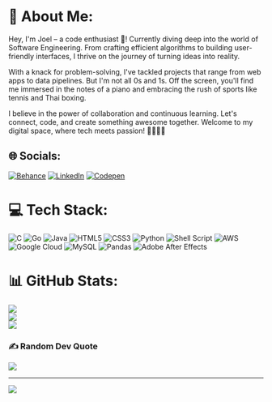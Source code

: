 # 💫 About Me:
Hey, I'm Joel – a code enthusiast 🚀! Currently diving deep into the world of Software Engineering. From crafting efficient algorithms to building user-friendly interfaces, I thrive on the journey of turning ideas into reality.

With a knack for problem-solving, I've tackled projects that range from web apps to data pipelines. But I'm not all 0s and 1s. Off the screen, you'll find me immersed in the notes of a piano and embracing the rush of sports like tennis and Thai boxing.

I believe in the power of collaboration and continuous learning. Let's connect, code, and create something awesome together. Welcome to my digital space, where tech meets passion! 🎹🎾👨‍💻

## 🌐 Socials:
[![Behance](https://img.shields.io/badge/Behance-1769ff?logo=behance&logoColor=white)](https://behance.net/JoelAjakaye) [![LinkedIn](https://img.shields.io/badge/LinkedIn-%230077B5.svg?logo=linkedin&logoColor=white)]([https://linkedin.com/in/JoelAjakaye](https://www.linkedin.com/in/joel-ajakaye-75a529213))  [![Codepen](https://img.shields.io/badge/Codepen-000000?style=for-the-badge&logo=codepen&logoColor=white)](https://codepen.io/Hybried8) 

# 💻 Tech Stack:
![C](https://img.shields.io/badge/c-%2300599C.svg?style=for-the-badge&logo=c&logoColor=white) ![Go](https://img.shields.io/badge/go-%2300ADD8.svg?style=for-the-badge&logo=go&logoColor=white) ![Java](https://img.shields.io/badge/java-%23ED8B00.svg?style=for-the-badge&logo=java&logoColor=white) ![HTML5](https://img.shields.io/badge/html5-%23E34F26.svg?style=for-the-badge&logo=html5&logoColor=white) ![CSS3](https://img.shields.io/badge/css3-%231572B6.svg?style=for-the-badge&logo=css3&logoColor=white) ![Python](https://img.shields.io/badge/python-3670A0?style=for-the-badge&logo=python&logoColor=ffdd54) ![Shell Script](https://img.shields.io/badge/shell_script-%23121011.svg?style=for-the-badge&logo=gnu-bash&logoColor=white) ![AWS](https://img.shields.io/badge/AWS-%23FF9900.svg?style=for-the-badge&logo=amazon-aws&logoColor=white) ![Google Cloud](https://img.shields.io/badge/Google%20Cloud-%234285F4.svg?style=for-the-badge&logo=google-cloud&logoColor=white) ![MySQL](https://img.shields.io/badge/mysql-%2300f.svg?style=for-the-badge&logo=mysql&logoColor=white) ![Pandas](https://img.shields.io/badge/pandas-%23150458.svg?style=for-the-badge&logo=pandas&logoColor=white) ![Adobe After Effects](https://img.shields.io/badge/Adobe%20After%20Effects-9999FF.svg?style=for-the-badge&logo=Adobe%20After%20Effects&logoColor=white)
# 📊 GitHub Stats:
![](https://github-readme-stats.vercel.app/api?username=hybried8&theme=tokyonight&hide_border=true&include_all_commits=false&count_private=false)<br/>
![](https://github-readme-streak-stats.herokuapp.com/?user=hybried8&theme=tokyonight&hide_border=true)<br/>
![](https://github-readme-stats.vercel.app/api/top-langs/?username=hybried8&theme=tokyonight&hide_border=true&include_all_commits=false&count_private=false&layout=compact)

### ✍️ Random Dev Quote
![](https://quotes-github-readme.vercel.app/api?type=horizontal&theme=radical)

---
[![](https://visitcount.itsvg.in/api?id=hybried8&icon=0&color=1)](https://visitcount.itsvg.in)

<!-- Proudly created with GPRM ( https://gprm.itsvg.in ) -->
